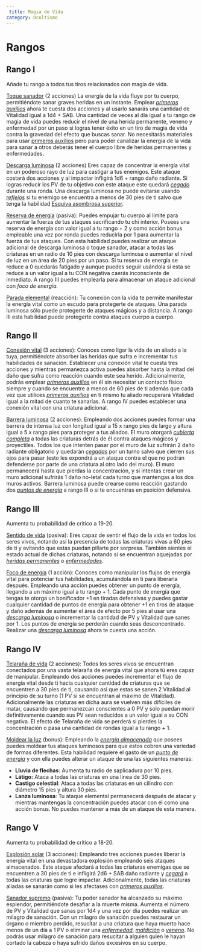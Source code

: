 ```yaml
---
 title: Magia de Vida
category: Ocultismo
---
```


# Rangos

## Rango I

Añade tu rango a todos tus tiros relacionados con magia de vida.

<u>Toque sanador</u> (2 acciones) La energía de la vida fluye por tu cuerpo, permitiéndote sanar graves heridas en un instante. Emplear *[primeros auxilios](https://raldamain.com/rules/Crear%20personajes/talentos.html#primeros-auxilios-sab)* ahora te cuesta dos acciones y al usarlo sanarás una cantidad de Vitalidad igual a 1d4 + SAB. Una cantidad de veces al día igual a tu rango de magia de vida puedes reducir el nivel de una herida permanente, veneno y enfermedad por un paso si logras tener éxito en un tiro de magia de vida contra la gravedad del efecto que buscas sanar. No necesitarás materiales para usar [primeros auxilios](https://raldamain.com/rules/Crear%20personajes/talentos.html#primeros-auxilios-sab) pero para poder canalizar la energía de la vida para sanar a otros deberás tener el cuerpo libre de heridas permanentes y enfermedades.

<u>Descarga luminosa</u> (2 acciones) Eres capaz de concentrar la energía vital en un poderoso rayo de luz para castigar a tus enemigos. Este ataque costará dos acciones y al impactar infligirá 1d6 + rango daño radiante. Si logras reducir los PV de tu objetivo con este ataque este quedará *[cegado](https://raldamain.com/rules/Reglas%20principales/Efectos%20de%20estado.html#cegada)* durante una ronda. Una descarga luminosa no puede evitarse usando *[reflejos](https://raldamain.com/rules/Rangos/Combate/reflejos.html)* si tu enemigo se encuentra a menos de 30 pies de ti salvo que tenga la habilidad [Esquiva asombrosa superior](https://raldamain.com/rules/Rangos/Combate/reflejos.html#rango-iv). 

<u>Reserva de energía</u> (pasiva): Puedes empujar tu cuerpo al límite para aumentar la fuerza de tus ataques sacrificando tu chi interior. Posees una reserva de energía con valor igual a tu rango + 2 y como acción bonus empleable una vez por ronda puedes reducirla por 1 para aumentar la fuerza de tus ataques. Con esta habilidad puedes realizar un ataque adicional de descarga luminosa o toque sanador, atacar a todas las criaturas en un radio de 10 pies con descarga luminosa o aumentar el nivel de luz en un área de 20 pies por un paso. Si tu reserva de energía se reduce a 0 quedarás fatigado y aunque puedes seguir usándola si esta se reduce a un valor igual a tu CON negativa caerás inconsciente de inmediato. A rango III puedes emplearla para almacenar un ataque adicional con *foco de energía.*

<u>Parada elemental</u> (reacción): Tu conexión con la vida te permite manifestar la energía vital como un escudo para protegerte de ataques. Una parada luminosa sólo puede protegerte de ataques mágicos y a distancia. A rango III esta habilidad puede protegerte contra ataques cuerpo a cuerpo. 

## Rango II

<u>Conexión vital</u> (3 acciones): Conoces como ligar la vida de un aliado a la tuya, permitiéndote absorber las heridas que sufra e incrementar tus habilidades de sanación. Establecer una conexión vital te cuesta tres acciones y mientras permanezca activa puedes absorber hasta la mitad del daño que sufra como reacción cuando este sea herido. Adicionalmente, podrás emplear *[primeros auxilios](https://raldamain.com/rules/Crear%20personajes/talentos.html#primeros-auxilios-sab)* en él sin necesitar un contacto físico siempre y cuando se encuentre a menos de 60 pies de ti además que cada vez que utilices *[primeros auxilios](https://raldamain.com/rules/Crear%20personajes/talentos.html#primeros-auxilios-sab)* en ti mismo tu aliado recuperará Vitalidad igual a la mitad de cuanto te sanarías. A rango IV puedes establecer una conexión vital con una criatura adicional.

<u>Barrera luminosa</u> (2 acciones): Empleando dos acciones puedes formar una barrera de intensa luz con longitud igual a 15 x rango pies de largo y altura igual a 5 x rango pies para proteger a tus aliados. El muro otorgará *[cubierta completa](https://raldamain.com/rules/Reglas%20principales/reglas%20de%20combate.html#cubierta)* a todas las criaturas detrás de él contra ataques mágicos y proyectiles. Todos los que intenten pasar por el muro de luz sufrirán 2 daño radiante obligatorio y quedarán *[cegadas](https://raldamain.com/rules/Reglas%20principales/Efectos%20de%20estado.html#cegada)* por un turno salvo que cierren sus ojos para pasar (esto les expondrá a un ataque contra el que no podrán defenderse por parte de una criatura al otro lado del muro). El muro permanecerá hasta que pierdas la concentración, y si intentas crear un muro adicional sufrirás 1 daño no-letal cada turno que mantengas a los dos muros activos. Barrera luminosa puede crearse como reacción gastando dos *[puntos de energía](https://raldamain.com/rules/Rangos/Ocultismo/magia%20de%20vida.html)* a rango III o si te encuentras en psoición defensiva.

## Rango III

Aumenta tu probabilidad de crítico a 19-20.

<u>Sentido de vida</u> (pasiva): Eres capaz de sentir el flujo de la vida en todos los seres vivos, notando así la presencia de todas las criaturas vivas a 60 pies de ti y evitando que estas puedan pillarte por sorpresa. También sientes el estado actual de dichas criaturas, notando si se encuentran aquejadas por *[heridas permanentes](https://raldamain.com/rules/Reglas%20principales/Heridas%20permanentes.html)* o *[enfermedades](https://raldamain.com/rules/Reglas%20adicionales/venenos_enfermedades.html)*.

<u>Foco de energía</u> (1 acción): Conoces como manipular los flujos de energía vital para potenciar tus habilidades, acumulándola en ti para liberarla después. Empleando una acción puedes obtener un punto de energía, llegando a un máximo igual a tu rango + 1. Cada punto de energía que tengas te otorga un bonificador +1 en tiradas defensivas y puedes gastar cualquier cantidad de puntos de energía para obtener +1 en tiros de ataque y daño además de aumentar el área de efecto por 5 pies al usar una *[descarga luminosa](https://raldamain.com/rules/Rangos/Ocultismo/magia%20de%20vida.html#rango-i)* o incrementar la cantidad de PV y Vitalidad que sanes por 1. Los puntos de energía se perderán cuando seas desconcentrado. Realizar una *[descarga luminosa](https://raldamain.com/rules/Rangos/Ocultismo/magia%20de%20vida.html#rango-i)* ahora te cuesta una acción.

## Rango IV

<u>Telaraña de vida</u> (2 acciones): Todos los seres vivos se encuentran conectados por una vasta telaraña de energía vital que ahora tú eres capaz de manipular. Empleando dos acciones puedes incrementar el flujo de energía vital desde ti hacia cualquier cantidad de criaturas que se encuentren a 30 pies de ti, causando así que estas se sanen 2 Vitalidad al principio de su turno (1 PV si se encuentran al máximo de Vitalidad). Adicionalmente las criaturas en dicha aura se vuelven más difíciles de matar, causando que permanezcan conscientes a 0 PV y solo puedan morir definitivamente cuando sus PV sean reducidos a un valor igual a su CON negativa. El efecto de Telaraña de vida se perderá si pierdes la concentración o pasa una cantidad de rondas igual a tu rango + 1.

<u>Moldear la luz</u> (bonus): Empleando la *[energía almacenada](https://raldamain.com/rules/Rangos/Ocultismo/magia%20de%20vida.html)* que posees puedes moldear tus ataques luminosos para que estos cobren una variedad de formas diferentes. Esta habilidad requiere el gasto de un *[punto de energía](https://raldamain.com/rules/Rangos/Ocultismo/magia%20de%20vida.html)* y con ella puedes alterar un ataque de una las siguientes maneras:

- **Lluvia de flechas**: Aumenta tu radio de saplicadura por 10 pies.
- **Látigo:** Ataca a todas las criaturas en una línea de 30 pies.
- **Castigo celestial**: Ataca a todas las criaturas en un cilindro con diámetro 15 pies y altura 30 pies.
- **Lanza luminosa**: Tu ataque elemental permanecerá después de atacar y mientras mantengas la concentración puedes atacar con él como una acción bonus. No puedes mantener a más de un ataque de esta manera.

## Rango V

Aumenta tu probabilidad de crítico a 18-20.

<u>Explosión solar</u> (3 acciones): Empleando tres acciones puedes liberar la energía vital en una devastadora explosión empleando seis ataques almacenados. Este ataque afectará a todas las criaturas enemigas que se encuentren a 30 pies de ti e infligirá 2d6 + SAB daño radiante y *[cegará](https://raldamain.com/rules/Reglas%20principales/Efectos%20de%20estado.html#cegada)* a todas las criaturas que logre impactar. Adicionalmente, todas las criaturas aliadas se sanarán como si les afectases con *[primeros auxilios](https://raldamain.com/rules/Crear%20personajes/talentos.html#primeros-auxilios-sab)*.

<u>Sanador supremo</u> (pasiva): Tu poder sanador ha alcanzado su máximo esplendor, permitiéndote desafiar a la muerte misma. Aumenta el número de PV y Vitalidad que sanas por 1d4 y una vez por día puedes realizar un milagro de sanación. Con un milagro de sanación puedes restaurar un órgano o miembro perdido, resucitar a una criatura que haya muerto hace menos de un día a 1 PV  o eliminar una *[enfermedad](https://raldamain.com/rules/Reglas%20adicionales/venenos_enfermedades.html)*, *[maldición](https://raldamain.com/rules/Rangos/Religion/magia%20divina.html#rango-iii)* o *[veneno](https://raldamain.com/rules/Reglas%20adicionales/venenos_enfermedades.html)*. No podrás usar milagro de sanación para resucitar a alguien quien le hayan cortado la cabeza o haya sufrido daños excesivos en su cuerpo.

